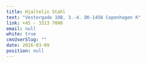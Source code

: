 ```yaml
---
title: Hjaltelin Stahl
text: "Vestergade 10B, 3.-4. DK-1456 Copenhagen K"
link: +45 - 3313 7090
email: null
white: true
cmsUserSlug: ""
date: 2016-03-09 
position: null
---
```


